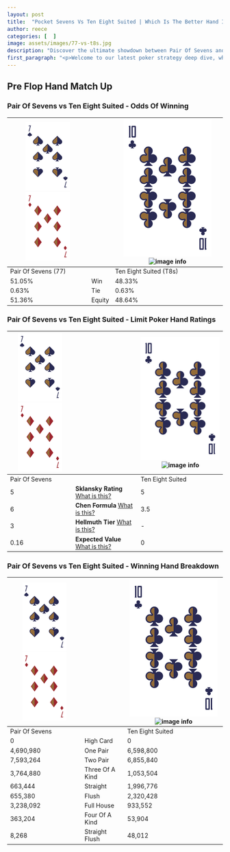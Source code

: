 ```yaml
---
layout: post
title:  "Pocket Sevens Vs Ten Eight Suited | Which Is The Better Hand In Poker? A Complete Guide"
author: reece
categories: [  ]
image: assets/images/77-vs-t8s.jpg
description: "Discover the ultimate showdown between Pair Of Sevens and Ten Eight Suited in poker! Uncover the odds, strategies, and scenarios where one hand triumphs over the other. Get ready to up your poker game with this thrilling analysis."
first_paragraph: "<p>Welcome to our latest poker strategy deep dive, where we're pitting two distinct hands against each other in a high-stakes showdown: Pair Of Sevens vs Ten Eight Suited.</p><p>In the dynamic world of poker, every decision counts, and knowing which hand holds the upper hand is key to your success at the table.</p><p>In this article, we'll dissect these two hands, explore the scenarios where one dominates the other, and equip you with the knowledge to make strategic choices that can tip the odds in your favor.</p><p>Get ready to unravel the intriguing dynamics of these poker hands and elevate your game to new heights.</p>"
---
```




[comment]: # (sp0)

## Pre Flop Hand Match Up

<div class="table hand-ratings" markdown="1"> 



### Pair Of Sevens vs Ten Eight Suited - Odds Of Winning


    
| ![image info](assets/images/hand1/7.png) ![image info](assets/images/hand1/7o.png) |  | ![image info](assets/images/hand2/T.png) ![image info](assets/images/hand2/8s.png) |
| -------- | -------- | -------- |
| Pair Of Sevens (77) |  | Ten Eight Suited (T8s) |
| 51.05% | Win | 48.33% |
| 0.63% | Tie | 0.63% |
| 51.36% | Equity | 48.64% |




[comment]: # (sp1)



### Pair Of Sevens vs Ten Eight Suited - Limit Poker Hand Ratings


    
| ![image info](assets/images/hand1/7.png) ![image info](assets/images/hand1/7o.png) |  | ![image info](assets/images/hand2/T.png) ![image info](assets/images/hand2/8s.png) |
| -------- | -------- | -------- |
| Pair Of Sevens |  | Ten Eight Suited |
| 5 | **Sklansky Rating** [What is this?](/sklansky-rating-explained) | 5 |
| 6 | **Chen Formula** [What is this?](/chen-formula-explained) | 3.5 |
| 3 | **Hellmuth Tier** [What is this?](/Hellmuth-tier-explained) | - |
| 0.16 | **Expected Value** [What is this?](/expected-value-explained) | 0 |




[comment]: # (sp2)



### Pair Of Sevens vs Ten Eight Suited - Winning Hand Breakdown


    
| ![image info](assets/images/hand1/7.png) ![image info](assets/images/hand1/7o.png) |  | ![image info](assets/images/hand2/T.png) ![image info](assets/images/hand2/8s.png) |
| -------- | -------- | -------- |
| Pair Of Sevens |  | Ten Eight Suited |
| 0 | High Card | 0 |
| 4,690,980 | One Pair | 6,598,800 |
| 7,593,264 | Two Pair | 6,855,840 |
| 3,764,880 | Three Of A Kind | 1,053,504 |
| 663,444 | Straight | 1,996,776 |
| 655,380 | Flush | 2,320,428 |
| 3,238,092 | Full House | 933,552 |
| 363,204 | Four Of A Kind | 53,904 |
| 8,268 | Straight Flush | 48,012 |




[comment]: # (sp3)



</div>

[comment]: # (sp4)



[comment]: # (sp5)


